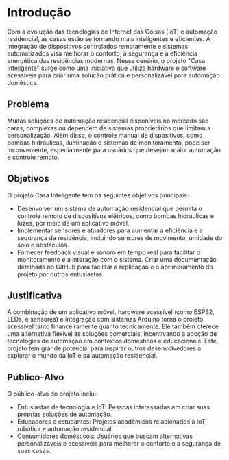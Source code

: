 # Introdução

Com a evolução das tecnologias de Internet das Coisas (IoT) e automação residencial, as casas estão se tornando mais inteligentes e eficientes. A integração de dispositivos controlados remotamente e sistemas automatizados visa melhorar o conforto, a segurança e a eficiência energética das residências modernas. Nesse cenário, o projeto "Casa Inteligente" surge como uma iniciativa que utiliza hardware e software acessíveis para criar uma solução prática e personalizável para automação doméstica.

## Problema

Muitas soluções de automação residencial disponíveis no mercado são caras, complexas ou dependem de sistemas proprietários que limitam a personalização. Além disso, o controle manual de dispositivos, como bombas hidráulicas, iluminação e sistemas de monitoramento, pode ser inconveniente, especialmente para usuários que desejam maior automação e controle remoto.

## Objetivos

O projeto Casa Inteligente tem os seguintes objetivos principais:

- Desenvolver um sistema de automação residencial que permita o controle remoto de dispositivos elétricos, como bombas hidráulicas e luzes, por meio de um aplicativo móvel.
- Implementar sensores e atuadores para aumentar a eficiência e a segurança da residência, incluindo sensores de movimento, umidade do solo e obstáculos.
- Fornecer feedback visual e sonoro em tempo real para facilitar o monitoramento e a interação com o sistema.
Criar uma documentação detalhada no GitHub para facilitar a replicação e o aprimoramento do projeto por outros entusiastas. 

## Justificativa

A combinação de um aplicativo móvel, hardware acessível (como ESP32, LEDs, e sensores) e integração com sistemas Arduino torna o projeto acessível tanto financeiramente quanto tecnicamente. Ele também oferece uma alternativa flexível às soluções comerciais, incentivando a adoção de tecnologias de automação em contextos domésticos e educacionais. Este projeto tem grande potencial para inspirar outros desenvolvedores a explorar o mundo da IoT e da automação residencial.
 
## Público-Alvo

O público-alvo do projeto inclui:

- Entusiastas de tecnologia e IoT: Pessoas interessadas em criar suas próprias soluções de automação.
- Educadores e estudantes: Projetos acadêmicos relacionados à IoT, robótica e automação residencial.
- Consumidores domésticos: Usuários que buscam alternativas personalizáveis e acessíveis para melhorar o conforto e a segurança de suas casas.